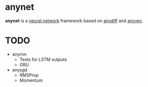 # anynet

**anynet** is a [neural network](https://en.wikipedia.org/wiki/Artificial_neural_network) framework based on [anydiff](https://github.com/unixpickle/anydiff) and [anyvec](https://github.com/unixpickle/anyvec).

# TODO

 * anyrnn
   * Tests for LSTM outputs
   * GRU
 * anysgd
   * RMSProp
   * Momentum

